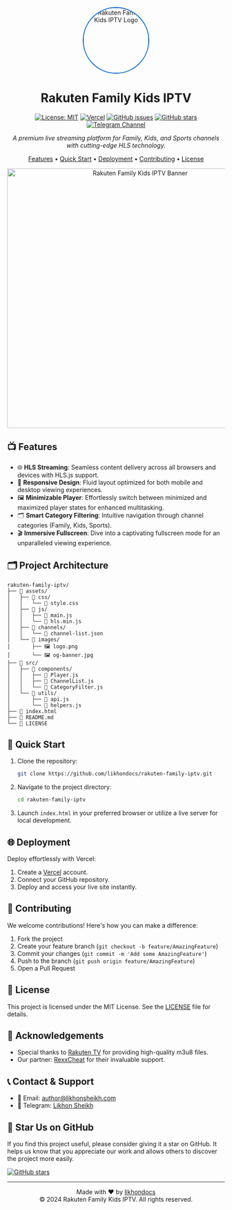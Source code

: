 <div align="center">

<img src="https://bdix-iptv.vercel.app/assets/images/logo.png" alt="Rakuten Family Kids IPTV Logo" width="150" height="150" style="border-radius: 50%; object-fit: cover; border: 2px solid #0366d6;">

# Rakuten Family Kids IPTV

[![License: MIT](https://img.shields.io/badge/License-MIT-yellow.svg)](https://opensource.org/licenses/MIT)
[![Vercel](https://vercelbadge.vercel.app/api/likhondocs/rakuten-family-iptv)](https://vercel.com/likhondocs/rakuten-family-iptv)
[![GitHub issues](https://img.shields.io/github/issues/likhondocs/rakuten-family-iptv)](https://github.com/likhondocs/rakuten-family-iptv/issues)
[![GitHub stars](https://img.shields.io/github/stars/likhondocs/rakuten-family-iptv)](https://github.com/likhondocs/rakuten-family-iptv/stargazers)
[![Telegram Channel](https://img.shields.io/badge/Telegram-Channel-blue?style=flat&logo=telegram)](https://t.me/+ZMdQ1loDjJg3YmE9)

*A premium live streaming platform for Family, Kids, and Sports channels with cutting-edge HLS technology.*

[Features](#-features) • [Quick Start](#-quick-start) • [Deployment](#-deployment) • [Contributing](#-contributing) • [License](#-license)

<img src="https://bdix-iptv.vercel.app/assets/images/og-banner.jpg" alt="Rakuten Family Kids IPTV Banner" width="600">

</div>

## 📺 Features

- 🌐 **HLS Streaming**: Seamless content delivery across all browsers and devices with HLS.js support.
- 📱 **Responsive Design**: Fluid layout optimized for both mobile and desktop viewing experiences.
- 🖼️ **Minimizable Player**: Effortlessly switch between minimized and maximized player states for enhanced multitasking.
- 🗂️ **Smart Category Filtering**: Intuitive navigation through channel categories (Family, Kids, Sports).
- 🎬 **Immersive Fullscreen**: Dive into a captivating fullscreen mode for an unparalleled viewing experience.

## 🗂️ Project Architecture

```
rakuten-family-iptv/
├── 📁 assets/
│   ├── 📁 css/
│   │   └── 📄 style.css
│   ├── 📁 js/
│   │   ├── 📄 main.js
│   │   └── 📄 hls.min.js
│   ├── 📁 channels/
│   │   └── 📄 channel-list.json
│   └── 📁 images/
│       ├── 🖼️ logo.png
│       └── 🖼️ og-banner.jpg
├── 📁 src/
│   ├── 📁 components/
│   │   ├── 📄 Player.js
│   │   ├── 📄 ChannelList.js
│   │   └── 📄 CategoryFilter.js
│   └── 📁 utils/
│       ├── 📄 api.js
│       └── 📄 helpers.js
├── 📄 index.html
├── 📄 README.md
└── 📄 LICENSE
```

## 🚀 Quick Start

1. Clone the repository:
   ```bash
   git clone https://github.com/likhondocs/rakuten-family-iptv.git
   ```
2. Navigate to the project directory:
   ```bash
   cd rakuten-family-iptv
   ```
3. Launch `index.html` in your preferred browser or utilize a live server for local development.

## 🌐 Deployment

Deploy effortlessly with Vercel:

1. Create a [Vercel](https://vercel.com/) account.
2. Connect your GitHub repository.
3. Deploy and access your live site instantly.

## 🤝 Contributing

We welcome contributions! Here's how you can make a difference:

1. Fork the project
2. Create your feature branch (`git checkout -b feature/AmazingFeature`)
3. Commit your changes (`git commit -m 'Add some AmazingFeature'`)
4. Push to the branch (`git push origin feature/AmazingFeature`)
5. Open a Pull Request

## 📄 License

This project is licensed under the MIT License. See the [LICENSE](LICENSE) file for details.

## 🙏 Acknowledgements

- Special thanks to [Rakuten TV](https://www.rakuten.tv/uk) for providing high-quality m3u8 files.
- Our partner: [RexxCheat](https://t.me/RexxCheat) for their invaluable support.

## 📞 Contact & Support

- 📧 Email: [author@likhonsheikh.com](mailto:author@likhonsheikh.com)
- 💬 Telegram: [Likhon Sheikh](https://t.me/+ZMdQ1loDjJg3YmE9)

## 🌟 Star Us on GitHub

If you find this project useful, please consider giving it a star on GitHub. It helps us know that you appreciate our work and allows others to discover the project more easily.

[![GitHub stars](https://img.shields.io/github/stars/likhondocs/rakuten-family-iptv?style=social)](https://github.com/likhondocs/rakuten-family-iptv/stargazers)

---

<div align="center">
  Made with ❤️ by <a href="https://github.com/likhondocs">likhondocs</a>
  <br>
  © 2024 Rakuten Family Kids IPTV. All rights reserved.
</div>
